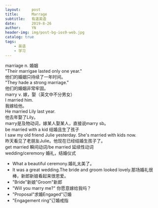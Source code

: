```yaml
---
layout:     post
title:      Marrage
subtitle:   有道英语
date:       2019-8-26
author:     YN
header-img: img/post-bg-ios9-web.jpg
catalog: true
tags:
    - 英语
    - 学习
--- 
```

marriage n. 婚姻  
"Their marrigae lasted only one year."  
他们的婚姻只持续了一年时间。  
"They hade a strong marriage."  
他们的婚姻非常牢固。  
marry v. 嫁，娶（英文中不分男女）  
I married him.  
我嫁给他。  
He married Lily last year.  
他去年娶了Lily。  
marry是及物动词，嫁某人娶某人，直接说marry sb。  
be married with a kid  结婚且生了孩子  
I saw my old friend Julie yesterday. She's married with kids now.   
昨天看见了老朋友Julie。他现在已经结婚生孩子了。  
get married 瞬间动词/be married 延续性动词  
wedding/ceremony 婚礼，结婚仪式  
- What a beautiful ceremony.婚礼太美了。  
- It was a great wedding.The bride and groom looked lovely.那场婚礼很棒，新郎新娘看起来很恩爱。  
- "Bride"新娘"Groom"新郎  
- "Will you marry me?" 你愿意嫁给我吗？  
- "Proposal"求婚Engaged"订婚  
- "Engagement ring"订婚戒指
